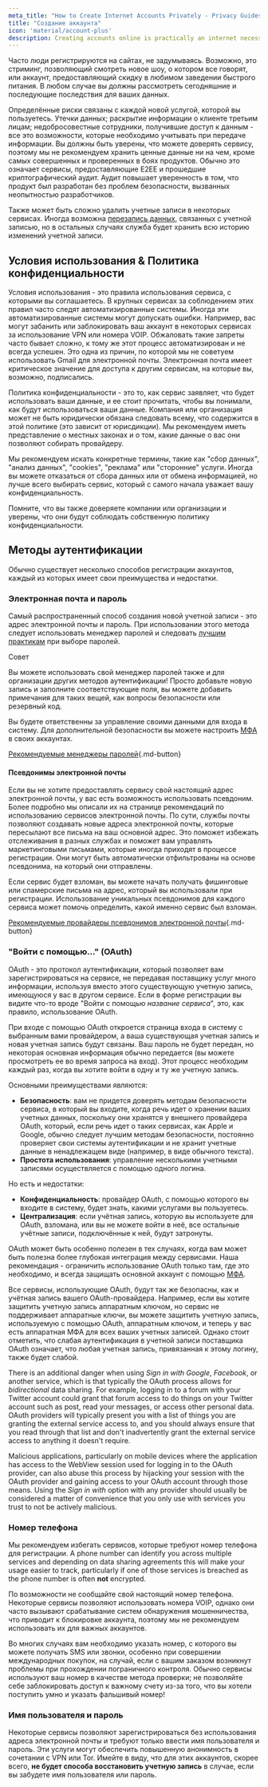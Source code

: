 ```yaml
---
meta_title: "How to Create Internet Accounts Privately - Privacy Guides"
title: "Создание аккаунта"
icon: 'material/account-plus'
description: Creating accounts online is practically an internet necessity, take these steps to make sure you stay private.
---
```


Часто люди регистрируются на сайтах, не задумываясь. Возможно, это стриминг, позволяющий смотреть новое шоу, о котором все говорят, или аккаунт, предоставляющий скидку в любимом заведении быстрого питания. В любом случае вы должны рассмотреть сегодняшние и последующие последствия для ваших данных.

Определённые риски связаны с каждой новой услугой, которой вы пользуетесь. Утечки данных; раскрытие информации о клиенте третьим лицам; недобросовестные сотрудники, получившие доступ к данным - все это возможности, которые необходимо учитывать при передаче информации. Вы должны быть уверены, что можете доверять сервису, поэтому мы не рекомендуем хранить ценные данные ни на чем, кроме самых совершенных и проверенных в боях продуктов. Обычно это означает сервисы, предоставляющие E2EE и прошедшие криптографический аудит. Аудит повышает уверенность в том, что продукт был разработан без проблем безопасности, вызванных неопытностью разработчиков.

Также может быть сложно удалить учетные записи в некоторых сервисах. Иногда возможна [перезапись данных](account-deletion.md#overwriting-account-information), связанных с учетной записью, но в остальных случаях служба будет хранить всю историю изменений учетной записи.

## Условия использования & Политика конфиденциальности

Условия использования - это правила использования сервиса, с которыми вы соглашаетесь. В крупных сервисах за соблюдением этих правил часто следят автоматизированные системы. Иногда эти автоматизированные системы могут допускать ошибки. Например, вас могут забанить или заблокировать ваш аккаунт в некоторых сервисах за использование VPN или номера VOIP. Обжаловать такие запреты часто бывает сложно, к тому же этот процесс автоматизирован и не всегда успешен. Это одна из причин, по которой мы не советуем использовать Gmail для электронной почты. Электронная почта имеет критическое значение для доступа к другим сервисам, на которые вы, возможно, подписались.

Политика конфиденциальности - это то, как сервис заявляет, что будет использовать ваши данные, и ее стоит прочитать, чтобы вы понимали, как будут использоваться ваши данные. Компания или организация может не быть юридически обязана следовать всему, что содержится в этой политике (это зависит от юрисдикции). Мы рекомендуем иметь представление о местных законах и о том, какие данные о вас они позволяют собирать провайдеру.

Мы рекомендуем искать конкретные термины, такие как "сбор данных", "анализ данных", "cookies", "реклама" или "сторонние" услуги. Иногда вы можете отказаться от сбора данных или от обмена информацией, но лучше всего выбирать сервис, который с самого начала уважает вашу конфиденциальность.

Помните, что вы также доверяете компании или организации и уверены, что они будут соблюдать собственную политику конфиденциальности.

## Методы аутентификации

Обычно существует несколько способов регистрации аккаунтов, каждый из которых имеет свои преимущества и недостатки.

### Электронная почта и пароль

Самый распространенный способ создания новой учетной записи - это адрес электронной почты и пароль. При использовании этого метода следует использовать менеджер паролей и следовать [лучшим практикам](passwords-overview.md) при выборе паролей.

<div class="admonition tip" markdown>
<p class="admonition-title">Совет</p>

Вы можете использовать свой менеджер паролей также и для организации других методов аутентификации! Просто добавьте новую запись и заполните соответствующие поля, вы можете добавить примечания для таких вещей, как вопросы безопасности или резервный код.

</div>

Вы будете ответственны за управление своими данными для входа в систему. Для дополнительной безопасности вы можете настроить [МФА](multi-factor-authentication.md) в своих аккаунтах.

[Рекомендуемые менеджеры паролей](../passwords.md ""){.md-button}

#### Псевдонимы электронной почты

Если вы не хотите предоставлять сервису свой настоящий адрес электронной почты, у вас есть возможность использовать псевдоним. Более подробно мы описали их на странице рекомендаций по использованию сервисов электронной почты. По сути, службы почты позволяют создавать новые адреса электронной почты, которые пересылают все письма на ваш основной адрес. Это поможет избежать отслеживания в разных службах и поможет вам управлять маркетинговыми письмами, которые иногда приходят в процессе регистрации. Они могут быть автоматически отфильтрованы на основе псевдонима, на который они отправлены.

Если сервис будет взломан, вы можете начать получать фишинговые или спамерские письма на адрес, который вы использовали при регистрации. Использование уникальных псевдонимов для каждого сервиса может помочь определить, какой именно сервис был взломан.

[Рекомендуемые провайдеры псевдонимов электронной почты](../email-aliasing.md ""){.md-button}

### "Войти с помощью..." (OAuth)

OAuth - это протокол аутентификации, который позволяет вам зарегистрироваться на сервисе, не передавая поставщику услуг много информации, используя вместо этого существующую учетную запись, имеющуюся у вас в другом сервисе. Если в форме регистрации вы видите что-то вроде "Войти с помощью *название сервиса*", это, как правило, использование OAuth.

При входе с помощью OAuth откроется страница входа в систему с выбранным вами провайдером, а ваша существующая учетная запись и новая учетная запись будут связаны. Ваш пароль не будет передан, но некоторая основная информация обычно передается (вы можете просмотреть ее во время запроса на вход). Этот процесс необходим каждый раз, когда вы хотите войти в одну и ту же учетную запись.

Основными преимуществами являются:

- **Безопасность**: вам не придется доверять методам безопасности сервиса, в который вы входите, когда речь идет о хранении ваших учетных данных, поскольку они хранятся у внешнего провайдера OAuth, который, если речь идет о таких сервисах, как Apple и Google, обычно следует лучшим методам безопасности, постоянно проверяет свои системы аутентификации и не хранит учетные данные в ненадлежащем виде (например, в виде обычного текста).
- **Простота использования**: управление несколькими учетными записями осуществляется с помощью одного логина.

Но есть и недостатки:

- **Конфиденциальность**: провайдер OAuth, с помощью которого вы входите в систему, будет знать, какими услугами вы пользуетесь.
- **Централизация**: если учётная запись, которую вы используете для OAuth, взломана, или вы не можете войти в неё, все остальные учётные записи, подключённые к ней, будут затронуты.

OAuth может быть особенно полезен в тех случаях, когда вам может быть полезна более глубокая интеграция между сервисами. Наша рекомендация - ограничить использование OAuth только там, где это необходимо, и всегда защищать основной аккаунт с помощью [МФА](multi-factor-authentication.md).

Все сервисы, использующие OAuth, будут так же безопасны, как и учётная запись вашего OAuth-провайдера. Например, если вы хотите защитить учетную запись аппаратным ключом, но сервис не поддерживает аппаратные ключи, вы можете защитить учетную запись, используемую с помощью OAuth, аппаратным ключом, и теперь у вас есть аппаратная МФА для всех ваших учетных записей. Однако стоит отметить, что слабая аутентификация в учетной записи поставщика OAuth означает, что любая учетная запись, привязанная к этому логину, также будет слабой.

There is an additional danger when using *Sign in with Google*, *Facebook*, or another service, which is that typically the OAuth process allows for *bidirectional* data sharing. For example, logging in to a forum with your Twitter account could grant that forum access to do things on your Twitter account such as post, read your messages, or access other personal data. OAuth providers will typically present you with a list of things you are granting the external service access to, and you should always ensure that you read through that list and don't inadvertently grant the external service access to anything it doesn't require.

Malicious applications, particularly on mobile devices where the application has access to the WebView session used for logging in to the OAuth provider, can also abuse this process by hijacking your session with the OAuth provider and gaining access to your OAuth account through those means. Using the *Sign in with* option with any provider should usually be considered a matter of convenience that you only use with services you trust to not be actively malicious.

### Номер телефона

Мы рекомендуем избегать сервисов, которые требуют номер телефона для регистрации. A phone number can identify you across multiple services and depending on data sharing agreements this will make your usage easier to track, particularly if one of those services is breached as the phone number is often **not** encrypted.

По возможности не сообщайте свой настоящий номер телефона. Некоторые сервисы позволяют использовать номера VOIP, однако они часто вызывают срабатывание систем обнаружения мошенничества, что приводит к блокировке аккаунта, поэтому мы не рекомендуем использовать их для важных аккаунтов.

Во многих случаях вам необходимо указать номер, с которого вы можете получать SMS или звонки, особенно при совершении международных покупок, на случай, если с вашим заказом возникнут проблемы при прохождении пограничного контроля. Обычно сервисы используют ваш номер в качестве метода проверки; не позволяйте себе заблокировать доступ к важному счету из-за того, что вы хотели поступить умно и указать фальшивый номер!

### Имя пользователя и пароль

Некоторые сервисы позволяют зарегистрироваться без использования адреса электронной почты и требуют только ввести имя пользователя и пароль. Эти услуги могут обеспечить повышенную анонимность в сочетании с VPN или Tor. Имейте в виду, что для этих аккаунтов, скорее всего, **не будет способа восстановить учетную запись** в случае, если вы забудете имя пользователя или пароль.
